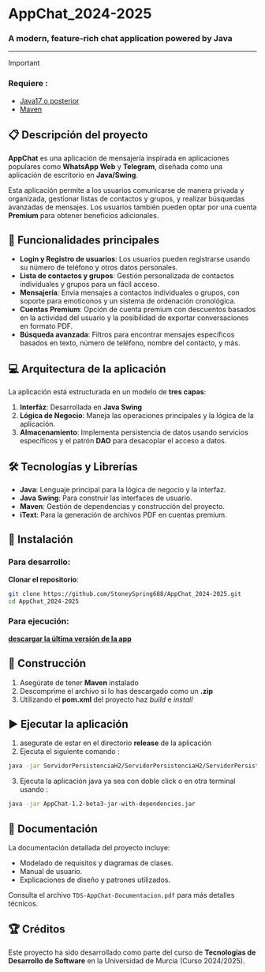 # AppChat_2024-2025
### A modern, feature-rich chat application powered by Java

---

> [!IMPORTANT]
> ### Requiere :
> - [Java17 o posterior](https://www.oracle.com/es/java/technologies/downloads/)
> - [Maven](https://maven.apache.org/download.cgi)

## 📋 Descripción del proyecto
**AppChat** es una aplicación de mensajería inspirada en aplicaciones populares como **WhatsApp Web** y **Telegram**, diseñada como una aplicación de escritorio en **Java/Swing**.

Esta aplicación permite a los usuarios comunicarse de manera privada y organizada, gestionar listas de contactos y grupos, y realizar búsquedas avanzadas de mensajes. Los usuarios también pueden optar por una cuenta **Premium** para obtener beneficios adicionales.

## 🚀 Funcionalidades principales
- **Login y Registro de usuarios**: Los usuarios pueden registrarse usando su número de teléfono y otros datos personales.
- **Lista de contactos y grupos**: Gestión personalizada de contactos individuales y grupos para un fácil acceso.
- **Mensajería**: Envía mensajes a contactos individuales o grupos, con soporte para emoticonos y un sistema de ordenación cronológica.
- **Cuentas Premium**: Opción de cuenta premium con descuentos basados en la actividad del usuario y la posibilidad de exportar conversaciones en formato PDF.
- **Búsqueda avanzada**: Filtros para encontrar mensajes específicos basados en texto, número de teléfono, nombre del contacto, y más.

## 💻 Arquitectura de la aplicación
La aplicación está estructurada en un modelo de **tres capas**:
1. **Interfáz**: Desarrollada en **Java Swing**
2. **Lógica de Negocio**: Maneja las operaciones principales y la lógica de la aplicación.
3. **Almacenamiento**: Implementa persistencia de datos usando servicios específicos y el patrón **DAO** para desacoplar el acceso a datos.

## 🛠️ Tecnologías y Librerías
- **Java**: Lenguaje principal para la lógica de negocio y la interfaz.
- **Java Swing**: Para construir las interfaces de usuario.
- **Maven**: Gestión de dependencias y construcción del proyecto.
- **iText**: Para la generación de archivos PDF en cuentas premium.

## 🧩 Instalación
### Para desarrollo:
**Clonar el repositorio**:
```bash
git clone https://github.com/StoneySpring688/AppChat_2024-2025.git
cd AppChat_2024-2025
```
### Para ejecución:
**[descargar la última versión de la app](https://github.com/StoneySpring688/AppChat_2024-2025/releases)**

## 🔧 Construcción

1. Asegúrate de tener **Maven** instalado 
2. Descomprime el archivo si lo has descargado como un **.zip**
3. Utilizando el **pom.xml** del proyecto haz *build* e *install*

## ▶️ Ejecutar la aplicación
1. asegurate de estar en el directorio **release** de la aplicación
2. Ejecuta el siguiente comando :

```bash
java -jar ServidorPersistenciaH2/ServidorPersistenciaH2/ServidorPersistenciaH2.jar
```
3. Ejecuta la aplicación java ya sea con doble click o en otra terminal usando :
```bash
java -jar AppChat-1.2-beta3-jar-with-dependencies.jar
```


## 📖 Documentación
La documentación detallada del proyecto incluye:
- Modelado de requisitos y diagramas de clases.
- Manual de usuario.
- Explicaciones de diseño y patrones utilizados.

Consulta el archivo `TDS-AppChat-Documentacion.pdf` para más detalles técnicos.

## 🏆 Créditos
Este proyecto ha sido desarrollado como parte del curso de **Tecnologías de Desarrollo de Software** en la Universidad de Murcia (Curso 2024/2025).

